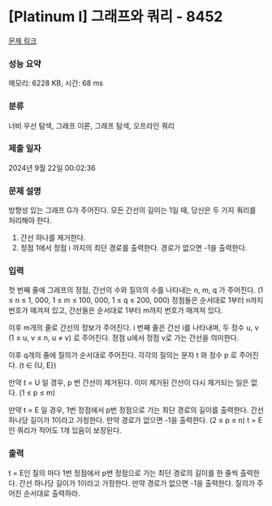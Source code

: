 # [Platinum I] 그래프와 쿼리 - 8452 

[문제 링크](https://www.acmicpc.net/problem/8452) 

### 성능 요약

메모리: 6228 KB, 시간: 68 ms

### 분류

너비 우선 탐색, 그래프 이론, 그래프 탐색, 오프라인 쿼리

### 제출 일자

2024년 9월 22일 00:02:36

### 문제 설명

<p>방향성 있는 그래프 G가 주어진다. 모든 간선의 길이는 1일 때, 당신은 두 가지 쿼리를 처리해야 한다.</p>

<ol>
	<li>간선 하나를 제거한다.</li>
	<li>정점 1에서 정점 i 까지의 최단 경로를 출력한다. 경로가 없으면 -1을 출력한다.</li>
</ol>

### 입력 

 <p>첫 번째 줄에 그래프의 정점, 간선의 수와 질의의 수를 나타내는 n, m, q 가 주어진다. (1 ≤ n ≤ 1, 000, 1 ≤ m ≤ 100, 000, 1 ≤ q ≤ 200, 000) 정점들은 순서대로 1부터 n까지 번호가 매겨져 있고, 간선들은 순서대로 1부터 m까지 번호가 매겨져 있다.</p>

<p>이후 m개의 줄로 간선의 정보가 주어진다. i 번째 줄은 간선 i를 나타내며, 두 정수 u, v (1 ≤ u, v ≤ n, u ≠ v) 로 주어진다. 정점 u에서 정점 v로 가는 간선을 의미한다.</p>

<p>이후 q개의 줄에 질의가 순서대로 주어진다. 각각의 질의는 문자 t 와 정수 p 로 주어진다. (t ∈ {U, E})</p>

<p>만약 t = U 일 경우, p 번 간선이 제거된다. 이미 제거된 간선이 다시 제거되는 일은 없다. (1 ≤ p ≤ m)</p>

<p>만약 t = E 일 경우, 1번 정점에서 p번 정점으로 가는 최단 경로의 길이를 출력한다. 간선 하나당 길이가 1이라고 가정한다. 만약 경로가 없으면 -1을 출력한다. (2 ≤ p ≤ n) t = E 인 쿼리가 적어도 1개 있음이 보장된다.</p>

### 출력 

 <p>t = E인 질의 마다 1번 정점에서 p번 정점으로 가는 최단 경로의 길이를 한 줄씩 출력한다. 간선 하나당 길이가 1이라고 가정한다. 만약 경로가 없으면 -1을 출력한다. 질의가 주어진 순서대로 출력하라.</p>


